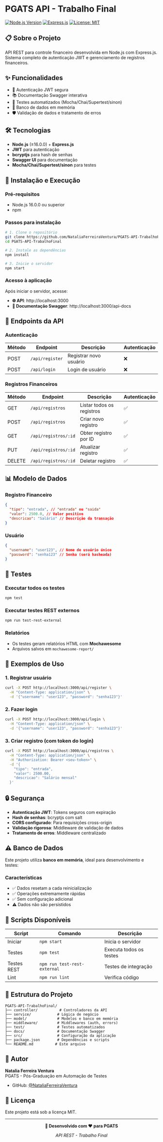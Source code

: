 # PGATS API - Trabalho Final

[![Node.js Version](https://img.shields.io/badge/node-%3E%3D16.0.0-brightgreen)](https://nodejs.org/)
[![Express.js](https://img.shields.io/badge/Express.js-4.18.2-blue)](https://expressjs.com/)
[![License: MIT](https://img.shields.io/badge/License-MIT-yellow.svg)](https://opensource.org/licenses/MIT)

## 📋 Sobre o Projeto

API REST para controle financeiro desenvolvida em Node.js com Express.js. Sistema completo de autenticação JWT e gerenciamento de registros financeiros.

## ✨ Funcionalidades

- 🔐 Autenticação JWT segura
- 📚 Documentação Swagger interativa
- 🧪 Testes automatizados (Mocha/Chai/Supertest/sinon)
- 💾 Banco de dados em memória
- 🛡️ Validação de dados e tratamento de erros

## 🛠️ Tecnologias

- **Node.js** (≥16.0.0) + **Express.js**
- **JWT** para autenticação
- **bcryptjs** para hash de senhas
- **Swagger UI** para documentação
- **Mocha/Chai/Supertest/sinon** para testes

## 🚀 Instalação e Execução

### Pré-requisitos

- Node.js 16.0.0 ou superior
- npm

### Passos para instalação

```bash
# 1. Clone o repositório
git clone https://github.com/NataliaFerreiraVentura/PGATS-API-TrabalhoFinal
cd PGATS-API-TrabalhoFinal

# 2. Instale as dependências
npm install

# 3. Inicie o servidor
npm start
```

### Acesso à aplicação

Após iniciar o servidor, acesse:

- **🌐 API**: http://localhost:3000
- **📖 Documentação Swagger**: http://localhost:3000/api-docs

## 🔌 Endpoints da API

### Autenticação

| Método | Endpoint        | Descrição              | Autenticação |
| ------ | --------------- | ---------------------- | ------------ |
| POST   | `/api/register` | Registrar novo usuário | ❌           |
| POST   | `/api/login`    | Login de usuário       | ❌           |

### Registros Financeiros

| Método | Endpoint             | Descrição                 | Autenticação |
| ------ | -------------------- | ------------------------- | ------------ |
| GET    | `/api/registros`     | Listar todos os registros | ✅           |
| POST   | `/api/registros`     | Criar novo registro       | ✅           |
| GET    | `/api/registros/:id` | Obter registro por ID     | ✅           |
| PUT    | `/api/registros/:id` | Atualizar registro        | ✅           |
| DELETE | `/api/registros/:id` | Deletar registro          | ✅           |

## 📊 Modelo de Dados

### Registro Financeiro

```json
{
  "tipo": "entrada", // "entrada" ou "saida"
  "valor": 2500.0, // Valor positivo
  "descricao": "Salário" // Descrição da transação
}
```

### Usuário

```json
{
  "username": "user123", // Nome de usuário único
  "password": "senha123" // Senha (será hasheada)
}
```

## 🧪 Testes

### Executar todos os testes

```bash
npm test
```

### Executar testes REST externos

```bash
npm run test-rest-external
```

### Relatórios

- Os testes geram relatórios HTML com **Mochawesome**
- Arquivos salvos em `mochawesome-report/`

## 📝 Exemplos de Uso

### 1. Registrar usuário

```bash
curl -X POST http://localhost:3000/api/register \
  -H "Content-Type: application/json" \
  -d '{"username": "user123", "password": "senha123"}'
```

### 2. Fazer login

```bash
curl -X POST http://localhost:3000/api/login \
  -H "Content-Type: application/json" \
  -d '{"username": "user123", "password": "senha123"}'
```

### 3. Criar registro (com token do login)

```bash
curl -X POST http://localhost:3000/api/registros \
  -H "Content-Type: application/json" \
  -H "Authorization: Bearer <seu-token>" \
  -d '{
    "tipo": "entrada",
    "valor": 2500.00,
    "descricao": "Salário mensal"
  }'
```

## 🔒 Segurança

- **Autenticação JWT**: Tokens seguros com expiração
- **Hash de senhas**: bcryptjs com salt
- **CORS configurado**: Para requisições cross-origin
- **Validação rigorosa**: Middleware de validação de dados
- **Tratamento de erros**: Middleware centralizado

## ⚠️ Banco de Dados

Este projeto utiliza **banco em memória**, ideal para desenvolvimento e testes:

### Características

- ✅ Dados resetam a cada reinicialização
- ✅ Operações extremamente rápidas
- ✅ Sem configuração adicional
- ⚠️ Dados não são persistidos

## 🔧 Scripts Disponíveis

| Script      | Comando                      | Descrição               |
| ----------- | ---------------------------- | ----------------------- |
| Iniciar     | `npm start`                  | Inicia o servidor       |
| Testes      | `npm test`                   | Executa todos os testes |
| Testes REST | `npm run test-rest-external` | Testes de integração    |
| Lint        | `npm run lint`               | Verifica código         |

## 📁 Estrutura do Projeto

```
PGATS-API-TrabalhoFinal/
├── controller/          # Controladores da API
├── service/            # Lógica de negócio
├── model/              # Modelos e banco em memória
├── middleware/         # Middlewares (auth, errors)
├── test/               # Testes automatizados
├── docs/               # Documentação Swagger
├── src/                # Configuração da aplicação
├── package.json        # Dependências e scripts
└── README.md          # Este arquivo
```

## 👥 Autor

**Natalia Ferreira Ventura**  
PGATS - Pós-Graduação em Automação de Testes

- GitHub: [@NataliaFerreiraVentura](https://github.com/NataliaFerreiraVentura)

## 📄 Licença

Este projeto está sob a licença MIT.

---

<div align="center">

**🚀 Desenvolvido com ❤️ para PGATS**

_API REST - Trabalho Final_

</div>

